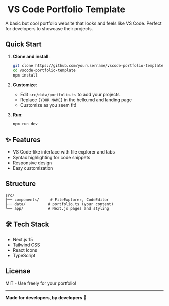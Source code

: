 # ️ VS Code Portfolio Template

A basic but cool portfolio website that looks and feels like VS Code. Perfect for developers to showcase their projects.

## Quick Start

1. **Clone and install**:

   ```bash
   git clone https://github.com/yourusername/vscode-portfolio-template.git
   cd vscode-portfolio-template
   npm install
   ```

2. **Customize**:
   - Edit `src/data/portfolio.ts` to add your projects
   - Replace `[YOUR NAME]` in the hello.md and landing page
   - Customize as you seem fit!

3. **Run**:
   ```bash
   npm run dev
   ```

## ✨ Features

- VS Code-like interface with file explorer and tabs
- Syntax highlighting for code snippets
- Responsive design
- Easy customization

## Structure

```
src/
├── components/     # FileExplorer, CodeEditor
├── data/          # portfolio.ts (your content)
└── app/           # Next.js pages and styling
```

## 🛠️ Tech Stack

- Next.js 15
- Tailwind CSS
- React Icons
- TypeScript

## License

MIT - Use freely for your portfolio!

---

**Made for developers, by developers** 🚀
